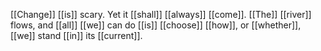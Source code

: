 [[Change]] [[is]] scary. Yet it [[shall]] [[always]] [[come]]. [[The]] [[river]] flows, and [[all]] [[we]] can do [[is]] [[choose]] [[how]], or [[whether]], [[we]] stand [[in]] its [[current]].